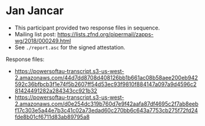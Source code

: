# Jan Jancar

* This participant provided two response files in sequence.
* Mailing list post: <https://lists.zfnd.org/pipermail/zapps-wg/2018/000249.html>
* See `./report.asc` for the signed attestation.

Response files:

* https://powersoftau-transcript.s3-us-west-2.amazonaws.com/44d7dd8708d408126bb1b661ac08b58aee200eb942592c36bfbcb3f1e74f5b2607ff54d53ec93f9810f884147a097a9d4596c281424491282a284343cc921b32
* https://powersoftau-transcript.s3-us-west-2.amazonaws.com/d0e254dc319b760d7e9f42aafa87df4695c2f7ab8eebf17c303e5a44e7b3c41c02a73edad60c270bb6c643a7753cb275f72fd24fde8b01cf6711d83ab89795a8
